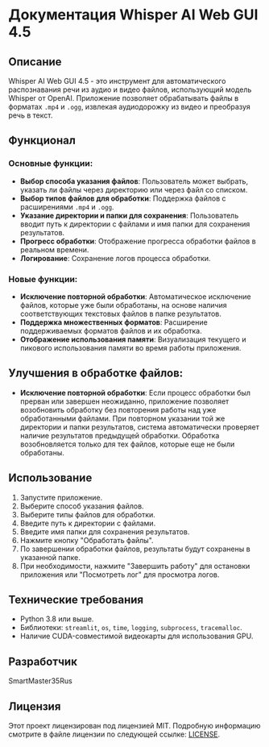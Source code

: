 # Документация Whisper AI Web GUI 4.5

## Описание

Whisper AI Web GUI 4.5 - это инструмент для автоматического распознавания речи из аудио и видео файлов, использующий модель Whisper от OpenAI. Приложение позволяет обрабатывать файлы в форматах `.mp4` и `.ogg`, извлекая аудиодорожку из видео и преобразуя речь в текст.

## Функционал

### Основные функции:

- **Выбор способа указания файлов**: Пользователь может выбрать, указать ли файлы через директорию или через файл со списком.
- **Выбор типов файлов для обработки**: Поддержка файлов с расширениями `.mp4` и `.ogg`.
- **Указание директории и папки для сохранения**: Пользователь вводит путь к директории с файлами и имя папки для сохранения результатов.
- **Прогресс обработки**: Отображение прогресса обработки файлов в реальном времени.
- **Логирование**: Сохранение логов процесса обработки.

### Новые функции:

- **Исключение повторной обработки**: Автоматическое исключение файлов, которые уже были обработаны, на основе наличия соответствующих текстовых файлов в папке результатов.
- **Поддержка множественных форматов**: Расширение поддерживаемых форматов файлов и их обработка.
- **Отображение использования памяти**: Визуализация текущего и пикового использования памяти во время работы приложения.

## Улучшения в обработке файлов:

- **Исключение повторной обработки**: Если процесс обработки был прерван или завершен неожиданно, приложение позволяет возобновить обработку без повторения работы над уже обработанными файлами. При повторном указании той же директории и папки результатов, система автоматически проверяет наличие результатов предыдущей обработки. Обработка возобновляется только для тех файлов, которые еще не были обработаны.

## Использование

1. Запустите приложение.
2. Выберите способ указания файлов.
3. Выберите типы файлов для обработки.
4. Введите путь к директории с файлами.
5. Введите имя папки для сохранения результатов.
6. Нажмите кнопку "Обработать файлы".
7. По завершении обработки файлов, результаты будут сохранены в указанной папке.
8. При необходимости, нажмите "Завершить работу" для остановки приложения или "Посмотреть лог" для просмотра логов.

## Технические требования

- Python 3.8 или выше.
- Библиотеки: `streamlit`, `os`, `time`, `logging`, `subprocess`, `tracemalloc`.
- Наличие CUDA-совместимой видеокарты для использования GPU.

## Разработчик

SmartMaster35Rus

## Лицензия

Этот проект лицензирован под лицензией MIT. Подробную информацию смотрите в файле лицензии по следующей ссылке: [LICENSE](https://github.com/SmartMaster35Rus/Whisper/blob/main/Whisper%20GUI%204.5/LICENSE).


